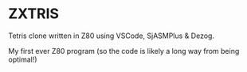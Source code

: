 # ZXTRIS 

Tetris clone written in Z80 using VSCode, SjASMPlus & Dezog.

My first ever Z80 program (so the code is likely a long way from being optimal!)

